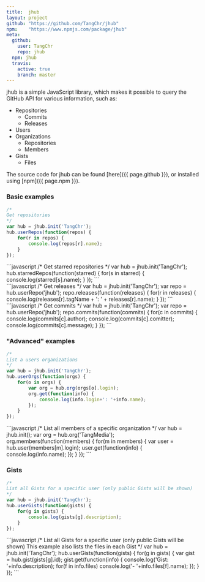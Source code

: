 ```yaml
---
title: 	jhub
layout: project
github: "https://github.com/TangChr/jhub"
npm: 	"https://www.npmjs.com/package/jhub"
meta:
  github:
    user: TangChr
    repo: jhub
  npm: jhub
  travis:
    active: true
    branch: master
---
```

jhub is a simple JavaScript library, which makes it possible to query the GitHub API for various information, such as:

- Repositories
  - Commits
  - Releases
- Users
- Organizations
  - Repositories
  - Members
- Gists
  - Files

<div class="seperator"></div>
The source code for jhub can be found [here]({{ page.github }}), or installed using [npm]({{ page.npm }}).

### Basic examples
```javascript
/*
Get repositories
*/
var hub = jhub.init('TangChr');
hub.userRepos(function(repos) {
    for(r in repos) {
        console.log(repos[r].name);
    }
});
```

<div class="seperator"></div>
```javascript
/*
Get starred repositories
*/
var hub = jhub.init('TangChr');
hub.starredRepos(function(starred) {
    for(s in starred) {
        console.log(starred[s].name);
    }
});
```

<div class="seperator"></div>
```javascript
/*
Get releases
*/
var hub = jhub.init('TangChr');
var repo = hub.userRepo('jhub');
repo.releases(function(releases) {
    for(r in releases) {
        console.log(releases[r].tagName + ': ' + releases[r].name);
    }
});
```

<div class="seperator"></div>
```javascript
/*
Get commits
*/
var hub = jhub.init('TangChr');
var repo = hub.userRepo('jhub');
repo.commits(function(commits) {
    for(c in commits) {
        console.log(commits[c].author);
        console.log(commits[c].comitter);
        console.log(commits[c].message);
    }
});
```

### "Advanced" examples
```javascript
/*
List a users organizations
*/
var hub = jhub.init('TangChr');
hub.userOrgs(function(orgs) {
    for(o in orgs) {
        var org = hub.org(orgs[o].login);
        org.get(function(info) {
            console.log(info.login+': '+info.name);
        });
    }
});
```

<div class="seperator"></div>
```javascript
/*
List all members of a specific organization
*/
var hub = jhub.init();
var org = hub.org('TangMedia');
org.members(function(members) {
    for(m in members) {
        var user = hub.user(members[m].login);
        user.get(function(info) {
            console.log(info.name);
        });
    }
});
```

### Gists
```javascript
/*
List all Gists for a specific user (only public Gists will be shown)
*/
var hub = jhub.init('TangChr');
hub.userGists(function(gists) {
    for(g in gists) {
        console.log(gists[g].description);
    }
});
```

<div class="seperator"></div>
```javascript
/*
List all Gists for a specific user (only public Gists will be shown)
This example also lists the files in each Gist
*/
var hub = jhub.init('TangChr');
hub.userGists(function(gists) {
    for(g in gists) {
        var gist = hub.gist(gists[g].id);
        gist.get(function(info) {
            console.log('Gist: '+info.description);
                for(f in info.files)
                    console.log('- '+info.files[f].name);
        });
    }
});
```